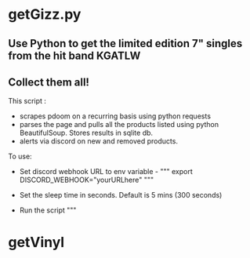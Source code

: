 # getGizz.py 

## Use Python to get the limited edition 7" singles from the hit band KGATLW

## Collect them all!

This script :
- scrapes pdoom on a recurring basis using python requests
- parses the page and pulls all the products listed using python BeautifulSoup. Stores results in sqlite db.
- alerts via discord on new and removed products. 

To use: 
- Set discord webhook URL to env variable -
""" 
export DISCORD_WEBHOOK="yourURLhere"
"""

- Set the sleep time in seconds. Default is 5 mins (300 seconds)

- Run the script 
"""
# getVinyl
